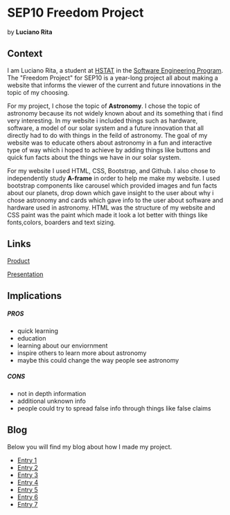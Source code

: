 # SEP10 Freedom Project
by **Luciano Rita**

## Context
I am Luciano Rita, a student at [HSTAT](https://www.hstat.org/) in the [Software Engineering Program](https://hstatsep.github.io/). The "Freedom Project" for SEP10 is a year-long project all about making a website that informs the viewer of the current and future innovations in the topic of my choosing.

For my project, I chose the topic of **Astronomy**. I chose the topic of astronomy because its not widely known about and its something that i find very interesting. In my website i included things such as hardware, software, a model of our solar system and a future innovation that all directly had to do with things in the feild of astronomy. The goal of my website was to educate others about astronomy in a fun and interactive type of way which i hoped to achieve by adding things like buttons and quick fun facts about the things we have in our solar system.

For my website I used HTML, CSS, Bootstrap, and Github. I also chose to independently study **A-frame** in order to help me make my website. I used bootstrap components like carousel which provided images and fun facts about our planets, drop down which gave insight to the user about why i chose astronomy and cards which gave info to the user about software and hardware used in astronomy. HTML was the structure of my website and CSS paint was the paint which made it look a lot better with things like fonts,colors, boarders and text sizing.
## Links

[Product](https://app.pickcode.io/project/cmb0xfko7fnw38qty38l0anql)

[Presentation](https://docs.google.com/presentation/d/1Eu_DoB1AtDPFwreffgCnQiWNX0naKR0-EA5ZpFzbfHo/edit?slide=id.p#slide=id.p)

## Implications
##### PROS
* quick learning
* education
* learning about our enviornment
* inspire others to learn more about astronomy
* maybe this could change the way people see astronomy
##### CONS
* not in depth information
* additional unknown info
* people could try to spread false info through things like false claims

## Blog
Below you will find my blog about how I made my project.

* [Entry 1](blog/entry01.md)
* [Entry 2](blog/entry02.md)
* [Entry 3](blog/entry03.md)
* [Entry 4](blog/entry04.md)
* [Entry 5](blog/entry05.md)
* [Entry 6](blog/entry06.md)
* [Entry 7](blog/entry07.md)
